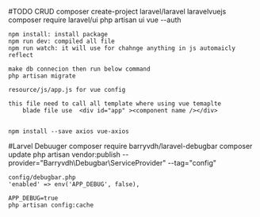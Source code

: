 #TODO CRUD
    composer create-project laravel/laravel laravelvuejs
    composer require laravel/ui
    php artisan ui vue --auth

    npm install: install package
    npm run dev: compiled all file  
    npm run watch: it will use for chahnge anything in js automaicly reflect

    make db connecion then run below command
    php artisan migrate

    resource/js/app.js for vue config

    this file need to call all template where using vue temaplte 
        blade file use  <div id="app" ><component name /></div>
        

    npm install --save axios vue-axios	
    
#Larvel Debuuger
    composer require barryvdh/laravel-debugbar 
    composer update
    php artisan vendor:publish --provider="Barryvdh\Debugbar\ServiceProvider" --tag="config"


    config/debugbar.php	
    'enabled' => env('APP_DEBUG', false),

    APP_DEBUG=true
    php artisan config:cache
